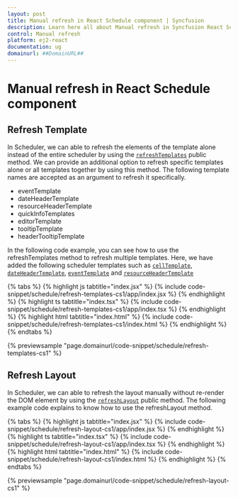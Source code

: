 ```yaml
---
layout: post
title: Manual refresh in React Schedule component | Syncfusion
description: Learn here all about Manual refresh in Syncfusion React Schedule component of Syncfusion Essential JS 2 and more.
control: Manual refresh 
platform: ej2-react
documentation: ug
domainurl: ##DomainURL##
---
```


# Manual refresh in React Schedule component

## Refresh Template

In Scheduler, we can able to refresh the elements of the template alone instead of the entire scheduler by using the [`refreshTemplates`](https://ej2.syncfusion.com/react/documentation/api/schedule#refreshtemplates) public method. We can provide an additional option to refresh specific templates alone or all templates together by using this method. The following template names are accepted as an argument to refresh it specifically.

* eventTemplate
* dateHeaderTemplate
* resourceHeaderTemplate
* quickInfoTemplates
* editorTemplate
* tooltipTemplate
* headerTooltipTemplate

In the following code example, you can see how to use the refreshTemplates method to refresh multiple templates. Here, we have added the following scheduler templates such as [`cellTemplate`](https://ej2.syncfusion.com/react/documentation/api/schedule#celltemplate), [`dateHeaderTemplate`](https://ej2.syncfusion.com/react/documentation/api/schedule#dateheadertemplate), [`eventTemplate`](https://ej2.syncfusion.com/react/documentation/api/schedule#eventtemplate) and [`resourceHeaderTemplate`](https://ej2.syncfusion.com/react/documentation/api/schedule#resourceheadertemplate)

{% tabs %}
{% highlight js tabtitle="index.jsx" %}
{% include code-snippet/schedule/refresh-templates-cs1/app/index.jsx %}
{% endhighlight %}
{% highlight ts tabtitle="index.tsx" %}
{% include code-snippet/schedule/refresh-templates-cs1/app/index.tsx %}
{% endhighlight %}
{% highlight html tabtitle="index.html" %}
{% include code-snippet/schedule/refresh-templates-cs1/index.html %}
{% endhighlight %}
{% endtabs %}
        
{% previewsample "page.domainurl/code-snippet/schedule/refresh-templates-cs1" %}

## Refresh Layout

In Scheduler, we can able to refresh the layout manually without re-render the DOM element by using the [`refreshLayout`](https://ej2.syncfusion.com/react/documentation/api/schedule#refreshlayout) public method.  The following example code explains to know how to use the refreshLayout method.

{% tabs %}
{% highlight js tabtitle="index.jsx" %}
{% include code-snippet/schedule/refresh-layout-cs1/app/index.jsx %}
{% endhighlight %}
{% highlight ts tabtitle="index.tsx" %}
{% include code-snippet/schedule/refresh-layout-cs1/app/index.tsx %}
{% endhighlight %}
{% highlight html tabtitle="index.html" %}
{% include code-snippet/schedule/refresh-layout-cs1/index.html %}
{% endhighlight %}
{% endtabs %}
        
{% previewsample "page.domainurl/code-snippet/schedule/refresh-layout-cs1" %}
